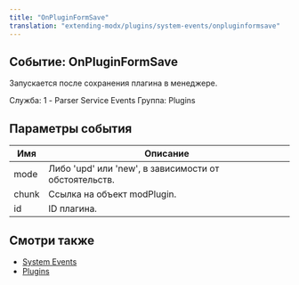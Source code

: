 ```yaml
---
title: "OnPluginFormSave"
translation: "extending-modx/plugins/system-events/onpluginformsave"
---
```


## Событие: OnPluginFormSave

Запускается после сохранения плагина в менеджере.

Служба: 1 - Parser Service Events
Группа: Plugins

## Параметры события

| Имя   | Описание                                              |
| ----- | ----------------------------------------------------- |
| mode  | Либо 'upd' или 'new', в зависимости от обстоятельств. |
| chunk | Ссылка на объект modPlugin.                           |
| id    | ID плагина.                                           |

## Смотри также

- [System Events](extending-modx/plugins/system-events "System Events")
- [Plugins](extending-modx/plugins "Plugins")
